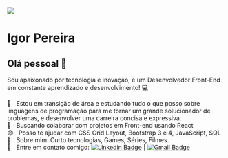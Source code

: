 <img width="auto" src="https://github.com/tgmarinho/tgmarinho/blob/master/banner.png">


# Igor Pereira

## Olá pessoal 👋
Sou apaixonado por tecnologia e inovação, e um Desenvolvedor Front-End em constante aprendizado e desenvolvimento! :computer:

 :rocket:  &nbsp; Estou em transição de área e estudando tudo o que posso sobre linguagens de programação para me tornar um grande solucionador de problemas, e desenvolver uma carreira concisa e expressiva.
 <br/> :purple_heart: &nbsp; Buscando colaborar com projetos em Front-end usando React
 <br/> :blush: &nbsp; Posso te ajudar com CSS Grid Layout, Bootstrap 3 e 4, JavaScript, SQL
 <br/> 💬  &nbsp; Sobre mim: Curto tecnologias, Games, Séries, Filmes.
 <br/> :email: &nbsp; Entre em contato comigo: [![Linkedin Badge](https://img.shields.io/badge/-IgorPereira-blue?style=flat-square&logo=Linkedin&logoColor=white&link=https://www.linkedin.com/in/igor-pereira-0857a4b5/)](https://www.linkedin.com/in/igor-pereira-0857a4b5/) 
| 
[![Gmail Badge](https://img.shields.io/badge/-igoramos@gmail.com-c14438?style=flat-square&logo=Gmail&logoColor=white&link=mailto:igoramos@gmail.com)](mailto:igoramos@gmail.com)
